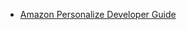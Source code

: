 * [Amazon Personalize Developer Guide](https://docs.aws.amazon.com/personalize/latest/dg/what-is-personalize.html)
